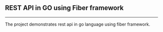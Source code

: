 ## REST API in GO using Fiber framework
---
The project demonstrates rest api in go language using fiber framework.

